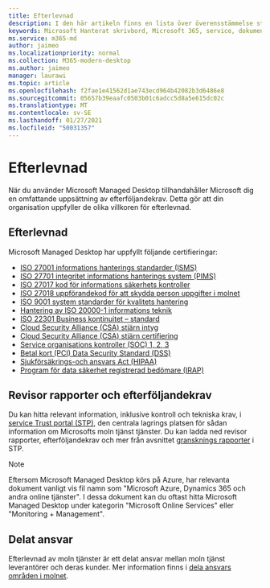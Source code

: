 ```yaml
---
title: Efterlevnad
description: I den här artikeln finns en lista över överensstämmelse standarder som är relevanta för Microsoft Managed Desktop.
keywords: Microsoft Hanterat skrivbord, Microsoft 365, service, dokumentation
ms.service: m365-md
author: jaimeo
ms.localizationpriority: normal
ms.collection: M365-modern-desktop
ms.author: jaimeo
manager: laurawi
ms.topic: article
ms.openlocfilehash: f2fae1e41562d1ae743ecd964b42082b3d6486e8
ms.sourcegitcommit: 05657b39eaafc0503b01c6adcc5d8a5e615dc02c
ms.translationtype: MT
ms.contentlocale: sv-SE
ms.lasthandoff: 01/27/2021
ms.locfileid: "50031357"
---
```

# <a name="compliance"></a>Efterlevnad

När du använder Microsoft Managed Desktop tillhandahåller Microsoft dig en omfattande uppsättning av efterföljandekrav. Detta gör att din organisation uppfyller de olika villkoren för efterlevnad.

## <a name="compliance-coverage"></a>Efterlevnad

Microsoft Managed Desktop har uppfyllt följande certifieringar:

- [ISO 27001 informations hanterings standarder (ISMS)](https://docs.microsoft.com/compliance/regulatory/offering-ISO-27001)
- [ISO 27701 integritet informations hanterings system (PIMS)](https://docs.microsoft.com/compliance/regulatory/offering-iso-27701)
- [ISO 27017 kod för informations säkerhets kontroller](https://docs.microsoft.com/compliance/regulatory/offering-ISO-27017)
- [ISO 27018 uppförandekod för att skydda person uppgifter i molnet](https://docs.microsoft.com/compliance/regulatory/offering-ISO-27018)
- [ISO 9001 system standarder för kvalitets hantering](https://docs.microsoft.com/compliance/regulatory/offering-ISO-9001)
- [Hantering av ISO 20000-1 informations teknik](https://docs.microsoft.com/compliance/regulatory/offering-ISO-20000-1-2011)
- [ISO 22301 Business kontinuitet – standard](https://docs.microsoft.com/compliance/regulatory/offering-ISO-22301)
- [Cloud Security Alliance (CSA) stjärn intyg](https://docs.microsoft.com/compliance/regulatory/offering-CSA-STAR-Attestation)
- [Cloud Security Alliance (CSA) stjärn certifiering](https://docs.microsoft.com/compliance/regulatory/offering-CSA-Star-Certification)
- [Service organisations kontroller (SOC) 1, 2, 3](https://docs.microsoft.com/compliance/regulatory/offering-SOC)
- [Betal kort (PCI) Data Security Standard (DSS)](https://docs.microsoft.com/compliance/regulatory/offering-PCI-DSS)
- [Sjukförsäkrings-och ansvars Act (HIPAA)](https://docs.microsoft.com/compliance/regulatory/offering-hipaa-hitech)
- [Program för data säkerhet registrerad bedömare (IRAP)](https://docs.microsoft.com/compliance/regulatory/offering-ccsl-irap-australia)


## <a name="auditor-reports-and-compliance-certificates"></a>Revisor rapporter och efterföljandekrav

Du kan hitta relevant information, inklusive kontroll och tekniska krav, i [service Trust portal (STP)](https://servicetrust.microsoft.com/), den centrala lagrings platsen för sådan information om Microsofts moln tjänst tjänster. Du kan ladda ned revisor rapporter, efterföljandekrav och mer från avsnittet [gransknings rapporter](https://servicetrust.microsoft.com/ViewPage/MSComplianceGuide) i STP.

> [!NOTE]
> Eftersom Microsoft Managed Desktop körs på Azure, har relevanta dokument vanligt vis fil namn som "Microsoft Azure, Dynamics 365 och andra online tjänster". I dessa dokument kan du oftast hitta Microsoft Managed Desktop under kategorin "Microsoft Online Services" eller "Monitoring + Management".

## <a name="shared-responsibility"></a>Delat ansvar

Efterlevnad av moln tjänster är ett delat ansvar mellan moln tjänst leverantörer och deras kunder. Mer information finns i [dela ansvars områden i molnet](https://docs.microsoft.com/azure/security/fundamentals/shared-responsibility).
